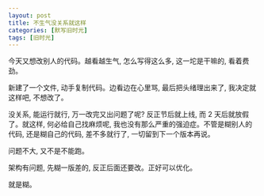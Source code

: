 ```yaml
---
layout: post
title: 不生气没关系就这样
categories: [默写旧时光]
tags: [旧时光]
---
```


今天又想改别人的代码。越看越生气, 怎么写得这么多, 这一坨是干嘛的, 看着费劲。

新建了一个文件, 动手复制代码。边看边在心里骂, 最后把头绪理出来了, 我决定就这样吧, 不想改了。

没关系, 能运行就行, 万一改完又出问题了呢? 反正节后就上线, 而 2 天后就放假了。就这样, 何必给自己找麻烦呢, 我也没有那么严重的强迫症。不管是糊别人的代码, 还是糊自己的代码, 差不多就行了, 一切留到下一个版本再说。

问题不大, 又不是不能跑。

架构有问题, 先糊一版差的, 反正后面还要改。正好可以优化。

就是糊。